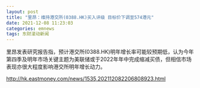 ```yaml
---
layout: post
title: "里昂：维持港交所(0388.HK)买入评级 目标价下调至574港元"
date: 2021-12-08 11:23:03
categories: emnews
tags: 东财滚动新闻
---
```


里昂发表研究报告指，预计港交所(0388.HK)明年增长率可能较预期低，认为今年第四季及明年市场关键主题为美联储或于2022年年中完成缩减买债，但相信市场表现亦很大程度影响港交所明年增长动力。

<http://hk.eastmoney.com/news/1535,202112082206808923.html>